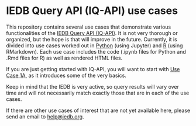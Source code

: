 # IEDB Query API (IQ-API) use cases

This repository contains several use cases that demonstrate various functionalities of the [IEDB Query API (IQ-API)](https://query-api.iedb.org/docs/swagger).  It is not very thorough or organized, but the hope is that will improve in the future.  Currently, it is divided into use cases worked out in [Python](python) (using Jupyter) and [R](R) (using RMarkdown).  Each use case includes the code (.ipynb files for Python and .Rmd files for R) as well as rendered HTML files.

If you are just getting started with IQ-API, you will want to start with [Use Case 1A](python/use_case_1a.html), as it introduces some of the very basics.

Keep in mind that the IEDB is very active, so query results will vary over time and will not necessarily match exactly those that are in each of the use cases.

If there are other use cases of interest that are not yet available here, please send an email to [help@iedb.org](mailto:help@iedb.org).
